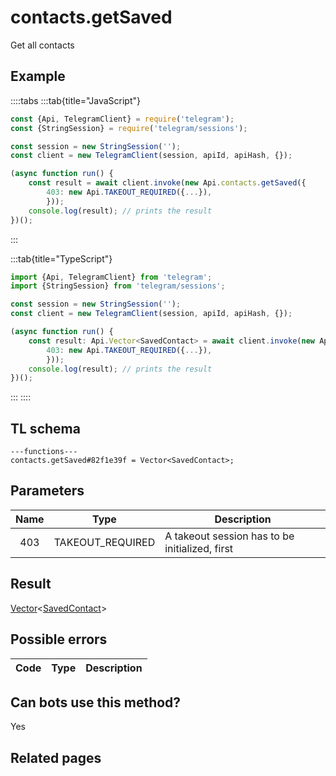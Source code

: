 # contacts.getSaved

Get all contacts

## Example

::::tabs
:::tab{title="JavaScript"}

```js
const {Api, TelegramClient} = require('telegram');
const {StringSession} = require('telegram/sessions');

const session = new StringSession('');
const client = new TelegramClient(session, apiId, apiHash, {});

(async function run() {
    const result = await client.invoke(new Api.contacts.getSaved({
		403: new Api.TAKEOUT_REQUIRED({...}),
		}));
    console.log(result); // prints the result
})();

```

:::

:::tab{title="TypeScript"}

```ts
import {Api, TelegramClient} from 'telegram';
import {StringSession} from 'telegram/sessions';

const session = new StringSession('');
const client = new TelegramClient(session, apiId, apiHash, {});

(async function run() {
    const result: Api.Vector<SavedContact> = await client.invoke(new Api.contacts.getSaved({
		403: new Api.TAKEOUT_REQUIRED({...}),
		}));
    console.log(result); // prints the result
})();

```

:::
::::

## TL schema

```
---functions---
contacts.getSaved#82f1e39f = Vector<SavedContact>;
```

## Parameters

| Name | Type             | Description                                    |
| :--: | ---------------- | ---------------------------------------------- |
| 403  | TAKEOUT_REQUIRED | A takeout session has to be initialized, first |

## Result

[Vector](https://core.telegram.org/type/Vector%20t)<[SavedContact](https://core.telegram.org/type/SavedContact)>

## Possible errors

| Code | Type | Description |
| :--: | ---- | ----------- |

## Can bots use this method?

Yes

## Related pages
